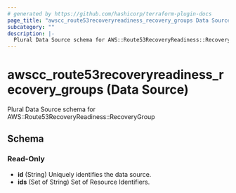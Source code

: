 ```yaml
---
# generated by https://github.com/hashicorp/terraform-plugin-docs
page_title: "awscc_route53recoveryreadiness_recovery_groups Data Source - terraform-provider-awscc"
subcategory: ""
description: |-
  Plural Data Source schema for AWS::Route53RecoveryReadiness::RecoveryGroup
---
```


# awscc_route53recoveryreadiness_recovery_groups (Data Source)

Plural Data Source schema for AWS::Route53RecoveryReadiness::RecoveryGroup



<!-- schema generated by tfplugindocs -->
## Schema

### Read-Only

- **id** (String) Uniquely identifies the data source.
- **ids** (Set of String) Set of Resource Identifiers.


